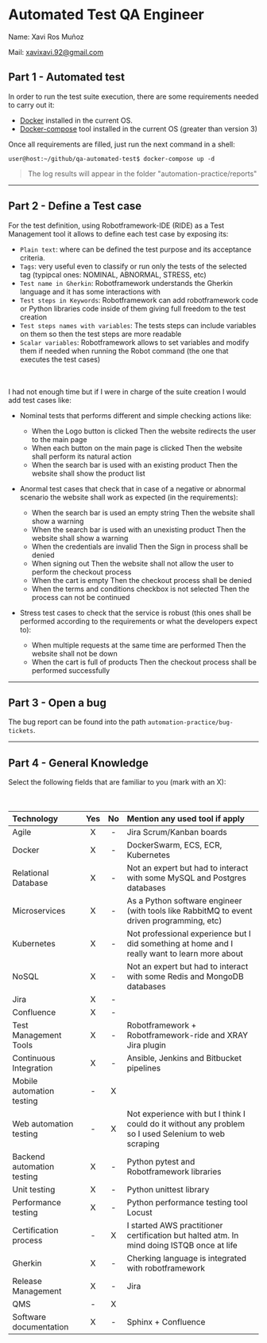 # Automated Test QA Engineer
Name: Xavi Ros Muñoz

Mail: xavixavi.92@gmail.com 

## Part 1 - Automated test
In order to run the test suite execution, there are some requirements needed to carry out it:
* [Docker](https://docs.docker.com/get-docker/) installed in the current OS.
* [Docker-compose](https://docs.docker.com/compose/install/) tool installed in the current OS (greater than version 3)

Once all requirements are filled, just run the next command in a shell:
```shell
user@host:~/github/qa-automated-test$ docker-compose up -d
```

> The log results will appear in the folder "automation-practice/reports" 
 
---
## Part 2 - Define a Test case
For the test definition, using Robotframework-IDE (RIDE) as a Test Management tool it allows to define each 
test case by exposing its:
* `Plain text`: where can be defined the test purpose and its acceptance criteria.
* `Tags`: very useful even to classify or run only the tests of the selected tag (typipcal ones: NOMINAL, ABNORMAL, 
  STRESS, etc)   
* `Test name in Gherkin`: Robotframework understands the Gherkin language and it has some interactions with 
* `Test steps in Keywords`: Robotframework can add robotframework code or Python libraries code inside of them giving 
  full freedom to the test creation
* `Test steps names with variables`: The tests steps can include variables on them so then the test steps are more 
  readable
* `Scalar variables`: Robotframework allows to set variables and modify them if needed when running the Robot command 
  (the one that executes the test cases)

<br></br>
I had not enough time but if I were in charge of the suite creation I would add test cases like:
*  Nominal tests that performs different and simple checking actions like:
    * When the Logo button is clicked Then the website redirects the user to the main page
    * When each button on the main page is clicked Then the website shall perform its natural action
    * When the search bar is used with an existing product Then the website shall show the product list
    
* Anormal test cases that check that in case of a negative or abnormal scenario the website shall work as expected (in 
  the requirements):
    * When the search bar is used an empty string Then the website shall show a warning
    * When the search bar is used with an unexisting product Then the website shall show a warning
    * When the credentials are invalid Then the Sign in process shall be denied
    * When signing out Then the website shall not allow the user to perform the checkout process
    * When the cart is empty Then the checkout process shall be denied
    * When the terms and conditions checkbox is not selected Then the process can not be continued
    
* Stress test cases to check that the service is robust (this ones shall be performed according to the requirements or 
  what the developers expect to):
    * When multiple requests at the same time are performed Then the website shall not be down
    * When the cart is full of products Then the checkout process shall be performed successfully
    

---
## Part 3 - Open a bug
The bug report can be found into the path `automation-practice/bug-tickets`.

---

## Part 4 - General Knowledge
Select the following fields that are familiar to you (mark with an X):  
<br></br>

| Technology | Yes | No | Mention any used tool if apply |
|:-----|:-----:|:-----:|:-----|
| Agile | X | - | Jira Scrum/Kanban boards |
| Docker | X | - | DockerSwarm, ECS, ECR, Kubernetes |
| Relational Database | X | - | Not an expert but had to interact with some MySQL and Postgres databases |
| Microservices | X | - | As a Python software engineer (with tools like RabbitMQ to event driven programming, etc) |
| Kubernetes | X | - | Not professional experience but I did something at home and I really want to learn more about |
| NoSQL | X | - | Not an expert but had to interact with some Redis and MongoDB databases  |
| Jira | X | - |  |
| Confluence | X | - |  |
| Test Management Tools | X | - | Robotframework + Robotframework-ride and XRAY Jira plugin |
| Continuous Integration | X | - | Ansible, Jenkins and Bitbucket pipelines |
| Mobile automation testing | - | X |  |
| Web automation testing | - | X | Not experience with but I think I could do it without any problem so I used Selenium to web scraping |
| Backend automation testing | X | - | Python pytest and Robotframework libraries |
| Unit testing | X | - | Python unittest library |
| Performance testing | X | - | Python performance testing tool Locust |
| Certification process | - | X | I started AWS practitioner certification but halted atm. In mind doing ISTQB once at life |
| Gherkin | X | - | Cherking language is integrated with robotframework |
| Release Management | X | - | Jira |
| QMS | - | X |  |
| Software documentation | X | - | Sphinx + Confluence |